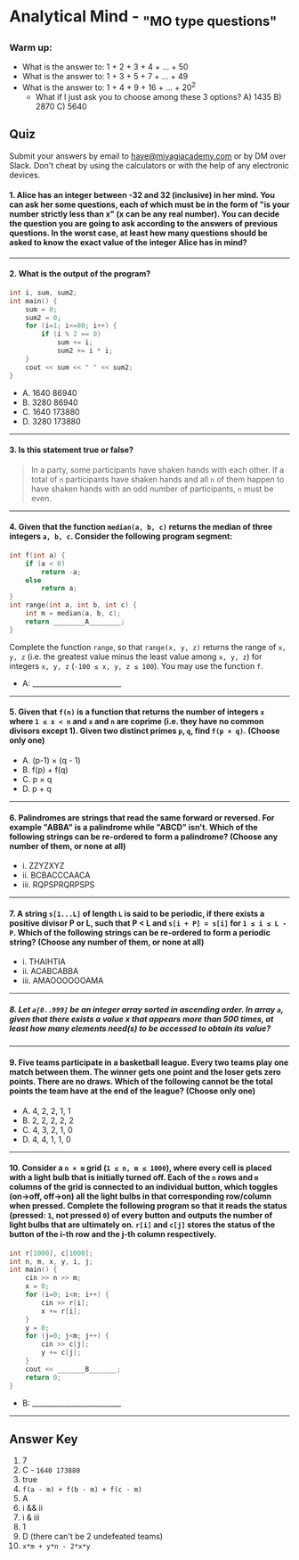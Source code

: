 # Analytical Mind - <sub>"MO type questions"</sub>

### Warm up:
- What is the answer to: 1 + 2 + 3 + 4 + ... + 50
- What is the answer to: 1 + 3 + 5 + 7 + ... + 49
- What is the answer to: 1 + 4 + 9 + 16 + ... + 20<sup>2</sup>
    - What if I just ask you to choose among these 3 options?
        A) 1435
        B) 2870
        C) 5640

## Quiz
Submit your answers by email to haye@miyagiacademy.com or by DM over Slack. Don't cheat by using the calculators or with the help of any electronic devices.

#### 1. Alice has an integer between -32 and 32 (inclusive) in her mind. You can ask her some questions, each of which must be in the form of "is your number strictly less than x" (x can be any real number). You can decide the question you are going to ask according to the answers of previous questions. In the worst case, at least how many questions should be asked to know the exact value of the integer Alice has in mind?

--- 

#### 2. What is the output of the program?
```cpp
int i, sum, sum2;
int main() {
    sum = 0;
    sum2 = 0;
    for (i=1; i<=80; i++) {
        if (i % 2 == 0)
            sum += i;
            sum2 += i * i;
    }
    cout << sum << " " << sum2;
}
```
- A. 1640 86940
- B. 3280 86940
- C. 1640 173880
- D. 3280 173880

---

#### 3. Is this statement true or false?
> In a party, some participants have shaken hands with each other. If a total of `n` participants have shaken hands and all `n` of them happen to have shaken hands with an odd number of participants, `n` must be even. 

---

#### 4. Given that the function `median(a, b, c)` returns the median of three integers `a, b, c`. Consider the following program segment:
```cpp
int f(int a) {
    if (a < 0)
        return -a;
    else
        return a;
}
int range(int a, int b, int c) {
    int m = median(a, b, c);
    return ________A________;
}
```
Complete the function `range`, so that `range(x, y, z)` returns the range of `x, y, z` (i.e. the greatest value minus the least value among `x, y, z`) for integers `x, y, z` (`-100 ≤ x, y, z ≤ 100`). You may use the function `f`.

- A: _________________________

---

#### 5. Given that `f(n)` is a function that returns the number of integers `x` where `1 ≤ x < n` and `x` and `n` are coprime (i.e. they have no common divisors except 1). Given two distinct primes `p`, `q`, find `f(p × q)`. (Choose only one)
- A. (p-1) × (q - 1)
- B. f\(p\) + f(q)
- C. p × q
- D. p + q

---

#### 6. Palindromes are strings that read the same forward or reversed. For example "ABBA" is a palindrome while "ABCD" isn't. Which of the following strings can be re-ordered to form a palindrome? (Choose any number of them, or none at all)
- i. ZZYZXYZ
- ii. BCBACCCAACA
- iii. RQPSPRQRPSPS

---

#### 7. A string `s[1...L]` of length `L` is said to be periodic, if there exists a positive divisor P or L, such that P < L and `s[i + P] = s[i]` for `1 ≤ i ≤ L - P`. Which of the following strings can be re-ordered to form a periodic string? (Choose any number of them, or none at all)
- i. THAIHTIA
- ii. ACABCABBA
- iii. AMAOOOOOOAMA

---

##### 8. Let `a[0..999]` be an integer array sorted in ascending order. In array `a`, given that there exists a value x that appears more than 500 times, at least how many elements need(s) to be accessed to obtain its value?

---

#### 9. Five teams participate in a basketball league. Every two teams play one match between them. The winner gets one point and the loser gets zero points. There are no draws. Which of the following **cannot** be the total points the team have at the end of the league? (Choose only one)
- A. 4, 2, 2, 1, 1
- B. 2, 2, 2, 2, 2
- C. 4, 3, 2, 1, 0
- D. 4, 4, 1, 1, 0

---

#### 10. Consider a `n × m` grid (`1 ≤ n, m ≤ 1000`), where every cell is placed with a light bulb that is initially turned off. Each of the `n` rows and `m` columns of the grid is connected to an individual button, which toggles (on→off, off→on) all the light bulbs in that corresponding row/column when pressed. Complete the following program so that it reads the status (pressed: `1`, not pressed `0`) of every button and outputs the number of light bulbs that are ultimately on. `r[i]` and `c[j]` stores the status of the button of the i-th row and the j-th column respectively.
```cpp
int r[1000], c[1000];
int n, m, x, y, i, j;
int main() {
    cin >> n >> m;
    x = 0;
    for (i=0; i<n; i++) {
        cin >> r[i];
        x += r[i];
    }
    y = 0;
    for (j=0; j<m; j++) {
        cin >> c[j];
        y += c[j];
    }
    cout << _______B_______;
    return 0;
}
```
- B: _________________________

---

## Answer Key
1. 7
2. C - `1640 173880`
3. true
4. `f(a - m) + f(b - m) + f(c - m)`
5. A
6. i && ii
7. i & iii
8. 1
9. D (there can't be 2 undefeated teams)
10. `x*m + y*n - 2*x*y`
